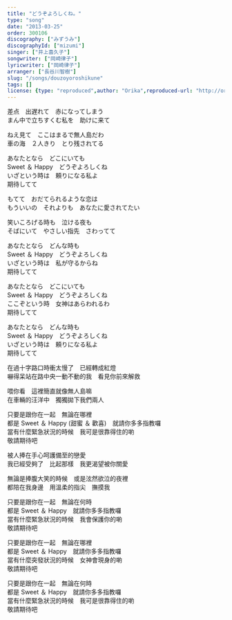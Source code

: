 ```yaml
---
title: "どうぞよろしくね。"
type: "song"
date: "2013-03-25"
order: 300106
discography: ["みずうみ"]
discographyId: ["mizumi"]
singer: ["井上喜久子"]
songwriter: ["岡崎律子"]
lyricwriter: ["岡崎律子"]
arranger: ["長谷川智樹"]
slug: "/songs/douzoyoroshikune"
tags: []
license: {type: "reproduced",author: "Orika",reproduced-url: "http://orikamushi.myweb.hinet.net",reproduced-website: "織歌蟲"}
---
```


差点　出遅れて　赤になってしまう   
まん中で立ちすくむ私を　助けに来て   
  
ねえ見て　ここはまるで無人島だわ   
車の海　２人きり　とり残されてる   
  
あなたとなら　どこにいても   
Sweet ＆ Happy　どうぞよろしくね   
いざという時は　頼りになる私よ   
期待してて   
  
もてて　おだてられるような恋は   
もういいの　それよりも　あなたに愛されてたい   
  
笑いころげる時も　泣ける夜も   
そばにいて　やさしい指先　さわってて   
  
あなたとなら　どんな時も   
Sweet ＆ Happy　どうぞよろしくね   
いざという時は　私が守るからね   
期待してて   
  
あなたとなら　どこにいても   
Sweet ＆ Happy　どうぞよろしくね   
ここぞという時　女神はあらわれるわ   
期待してて   
  
あなたとなら　どんな時も   
Sweet ＆ Happy　どうぞよろしくね   
いざという時は　頼りになる私よ   
期待してて  
  
在過十字路口時衝太慢了　已經轉成紅燈  
嚇得呆站在路中央一動不動的我　看見你前來解救  
  
喂你看　這裡簡直就像無人島嘛  
在車輛的汪洋中　獨獨拋下我們兩人  
  
只要是跟你在一起　無論在哪裡  
都是 Sweet ＆ Happy (甜蜜 ＆ 歡喜)　就請你多多指教囉  
當有什麼緊急狀況的時候　我可是很靠得住的喲  
敬請期待吧  
  
被人捧在手心呵護備至的戀愛  
我已經受夠了　比起那樣　我更渴望被你關愛  
  
無論是捧腹大笑的時候　或是泫然欲泣的夜裡  
都陪在我身邊　用溫柔的指尖　撫摸我  
  
只要是跟你在一起　無論在何時  
都是 Sweet ＆ Happy　就請你多多指教囉  
當有什麼緊急狀況的時候　我會保護你的喲  
敬請期待吧  
  
只要是跟你在一起　無論在哪裡  
都是 Sweet ＆ Happy　就請你多多指教囉  
當有什麼突發狀況的時候　女神會現身的喲  
敬請期待吧  
  
只要是跟你在一起　無論在何時  
都是 Sweet ＆ Happy　就請你多多指教囉  
當有什麼緊急狀況的時候　我可是很靠得住的喲  
敬請期待吧
